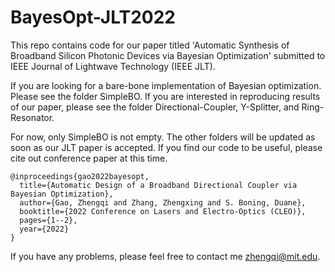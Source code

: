 # BayesOpt-JLT2022

This repo contains code for our paper titled 'Automatic Synthesis of Broadband Silicon Photonic Devices via Bayesian Optimization' submitted to IEEE Journal of Lightwave Technology (IEEE JLT).

If you are looking for a bare-bone implementation of Bayesian optimization. Please see the folder SimpleBO. If you are interested in reproducing results of our paper, please see the folder Directional-Coupler, Y-Splitter, and Ring-Resonator.

For now, only SimpleBO is not empty. The other folders will be updated as soon as our JLT paper is accepted. If you find our code to be useful, please cite out conference paper at this time.

```
@inproceedings{gao2022bayesopt,
  title={Automatic Design of a Broadband Directional Coupler via Bayesian Optimization},
  author={Gao, Zhengqi and Zhang, Zhengxing and S. Boning, Duane},
  booktitle={2022 Conference on Lasers and Electro-Optics (CLEO)},
  pages={1--2},
  year={2022}
}
```

If you have any problems, please feel free to contact me zhengqi@mit.edu.
